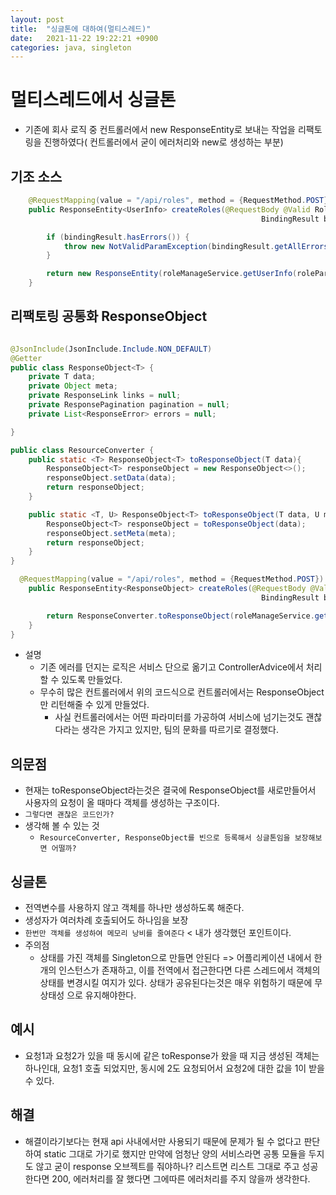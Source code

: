 ```yaml
---
layout: post
title:  "싱글톤에 대하여(멀티스레드)"
date:   2021-11-22 19:22:21 +0900
categories: java, singleton
---
```

# 멀티스레드에서 싱글톤

- 기존에 회사 로직 중 컨트롤러에서 new ResponseEntity로 보내는 작업을 리팩토링을 진행하였다( 컨트롤러에서 굳이 에러처리와 new로 생성하는 부분)


## 기조 소스

```java
    @RequestMapping(value = "/api/roles", method = {RequestMethod.POST})
    public ResponseEntity<UserInfo> createRoles(@RequestBody @Valid RoleParam roleParam,
                                                        BindingResult bindingResult) throws NotValidParamException {

        if (bindingResult.hasErrors()) {
            throw new NotValidParamException(bindingResult.getAllErrors().get(0).getDefaultMessage());
        }

        return new ResponseEntity(roleManageService.getUserInfo(roleParam));
    }
```

## 리팩토링 공통화 ResponseObject

```java

@JsonInclude(JsonInclude.Include.NON_DEFAULT)
@Getter
public class ResponseObject<T> {
    private T data;
    private Object meta;
    private ResponseLink links = null;
    private ResponsePagination pagination = null;
    private List<ResponseError> errors = null;

}

public class ResourceConverter {
    public static <T> ResponseObject<T> toResponseObject(T data){
        ResponseObject<T> responseObject = new ResponseObject<>();
        responseObject.setData(data);
        return responseObject;
    }

    public static <T, U> ResponseObject<T> toResponseObject(T data, U meta){
        ResponseObject<T> responseObject = toResponseObject(data);
        responseObject.setMeta(meta);
        return responseObject;
    }
}

  @RequestMapping(value = "/api/roles", method = {RequestMethod.POST})
    public ResponseEntity<ResponseObject> createRoles(@RequestBody @Valid RoleParam roleParam,
                                                        BindingResult bindingResult) throws NotValidParamException {

        return ResponseConverter.toResponseObject(roleManageService.getUserInfo(roleParam));
    }
}

```

- 설명
  - 기존 에러를 던지는 로직은 서비스 단으로 옮기고 ControllerAdvice에서 처리할 수 있도록 만들었다.
  - 무수히 많은 컨트롤러에서 위의 코드식으로 컨트롤러에서는 ResponseObject만 리턴해줄 수 있게 만들었다.
     - 사실 컨트롤러에서는 어떤 파라미터를 가공하여 서비스에 넘기는것도 괜찮다라는 생각은 가지고 있지만, 팀의 문화를 따르기로 결정했다.

## 의문점
- 현재는 toResponseObject라는것은 결국에 ResponseObject를 새로만들어서 사용자의 요청이 올 때마다 객체를 생성하는 구조이다.
- `그렇다면 괜찮은 코드인가?`
- 생각해 볼 수 있는 것
  - `ResourceConverter, ResponseObject를 빈으로 등록해서 싱글톤임을 보장해보면 어떨까?`

## 싱글톤
- 전역변수를 사용하지 않고 객체를 하나만 생성하도록 해준다.
- 생성자가 여러차례 호출되어도 하나임을 보장
- `한번만 객체를 생성하여 메모리 낭비를 줄여준다` < 내가 생각했던 포인트이다.
- 주의점
  - 상태를 가진 객체를 Singleton으로 만들면 안된다 => 어플리케이션 내에서 한개의 인스턴스가 존재하고, 이를 전역에서 접근한다면 다른 스레드에서 객체의 상태를 변경시킬 여지가 있다. 상태가 공유된다는것은 매우 위험하기 때문에 무상태성 으로 유지해야한다.
 
## 예시
- 요청1과 요청2가 있을 때 동시에 같은 toResponse가 왔을 때 지금 생성된 객체는 하나인대, 요청1 호출 되었지만, 동시에 2도 요청되어서 요청2에 대한 값을 1이 받을 수 있다.


## 해결
- 해결이라기보다는 현재 api 사내에서만 사용되기 때문에 문제가 될 수 없다고 판단하여 static 그대로 가기로 했지만 만약에 엄청난 양의 서비스라면 공통 모듈을 두지도 않고 굳이 response 오브젝트를 줘야하나? 리스트면 리스트 그대로 주고 성공한다면 200, 에러처리를 잘 했다면 그에따른 에러처리를 주지 않을까 생각한다.



